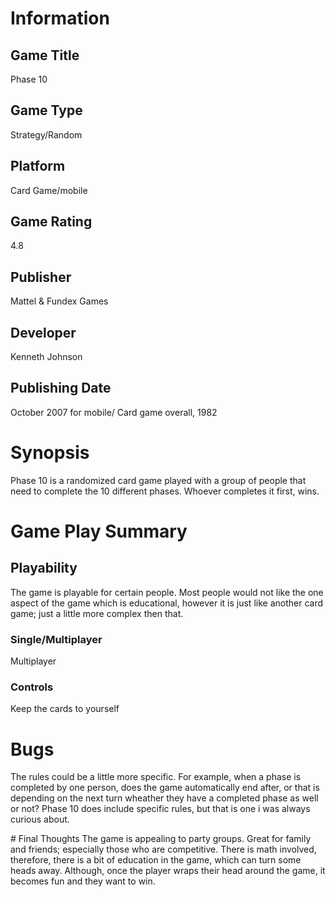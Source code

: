 # Information
## Game Title
Phase 10
## Game Type
Strategy/Random
## Platform
Card Game/mobile
## Game Rating
4.8  
## Publisher
Mattel & Fundex Games
## Developer
Kenneth Johnson
## Publishing Date
October 2007  for mobile/ Card game overall, 1982
# Synopsis
Phase 10 is a randomized card game played with a group of people that need to complete the 10 different phases. 
Whoever completes it first, wins.

# Game Play Summary
## Playability
The game is playable for certain people. Most people would not like the one aspect of the game 
which is educational, however it is just like another card game; just a little more complex then that. 
### Single/Multiplayer
 Multiplayer 
### Controls
 Keep the cards to yourself 
# Bugs
<p> The rules could be a little more specific. For example, when a phase is completed by one person, 
  does the game automatically end after, or that is depending on the next turn wheather they have a completed
  phase as well or not? Phase 10 does include specific rules, but that is one i was always curious about.</p>
# Final Thoughts
The game is appealing to party groups. Great for family and friends; especially those who are competitive. There is math involved, therefore, there is a bit of education in the game, which can turn some heads away. Although, once the player wraps their head around the game, it becomes fun and they want to win.
